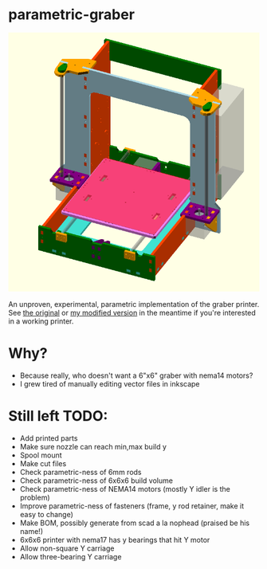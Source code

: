 # parametric-graber

![rendered picture of printer](assembly.png)

An unproven, experimental, parametric implementation of the graber printer.  See [the original](https://github.com/sgraber/Graber) or [my modified version](https://github.com/elliotf/Graber/tree/24x18_layout/24x18) in the meantime if you're interested in a working printer.

# Why?

* Because really, who doesn't want a 6"x6" graber with nema14 motors?
* I grew tired of manually editing vector files in inkscape

# Still left TODO:

* Add printed parts
* Make sure nozzle can reach min,max build y
* Spool mount
* Make cut files
* Check parametric-ness of 6mm rods
* Check parametric-ness of 6x6x6 build volume
* Check parametric-ness of NEMA14 motors (mostly Y idler is the problem)
* Improve parametric-ness of fasteners (frame, y rod retainer, make it easy to change)
* Make BOM, possibly generate from scad a la nophead (praised be his name!)
* 6x6x6 printer with nema17 has y bearings that hit Y motor
* Allow non-square Y carriage
* Allow three-bearing Y carriage
